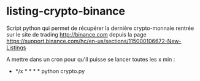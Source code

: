 # listing-crypto-binance

Script python qui permet de récupérer la dernière crypto-monnaie rentrée sur le site de trading http://binance.com depuis la page https://support.binance.com/hc/en-us/sections/115000106672-New-Listings


A mettre dans un cron pour qu'il puisse se lancer toutes les x min :
* */x * * * * python crypto.py
